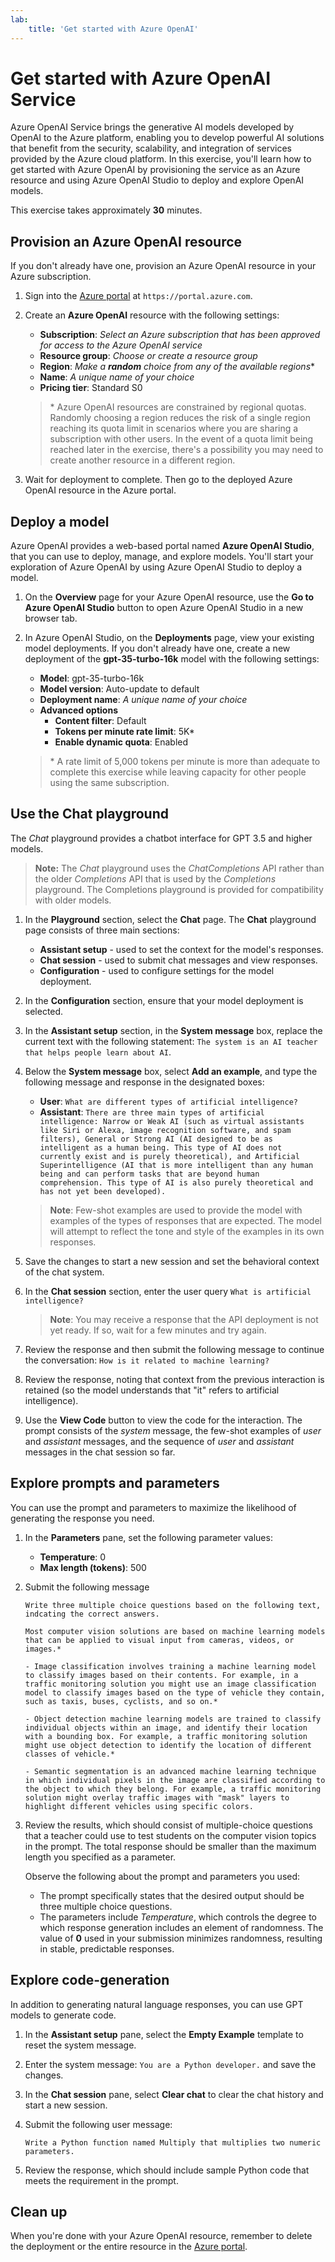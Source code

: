 ```yaml
---
lab:
    title: 'Get started with Azure OpenAI'
---
```


# Get started with Azure OpenAI Service

Azure OpenAI Service brings the generative AI models developed by OpenAI to the Azure platform, enabling you to develop powerful AI solutions that benefit from the security, scalability, and integration of services provided by the Azure cloud platform. In this exercise, you'll learn how to get started with Azure OpenAI by provisioning the service as an Azure resource and using Azure OpenAI Studio to deploy and explore OpenAI models.

This exercise takes approximately **30** minutes.

## Provision an Azure OpenAI resource

If you don't already have one, provision an Azure OpenAI resource in your Azure subscription.

1. Sign into the [Azure portal](https://portal.azure.com) at `https://portal.azure.com`.
2. Create an **Azure OpenAI** resource with the following settings:
    - **Subscription**: *Select an Azure subscription that has been approved for access to the Azure OpenAI service*
    - **Resource group**: *Choose or create a resource group*
    - **Region**: *Make a **random** choice from any of the available regions*\*
    - **Name**: *A unique name of your choice*
    - **Pricing tier**: Standard S0

    > \* Azure OpenAI resources are constrained by regional quotas. Randomly choosing a region reduces the risk of a single region reaching its quota limit in scenarios where you are sharing a subscription with other users. In the event of a quota limit being reached later in the exercise, there's a possibility you may need to create another resource in a different region.

3. Wait for deployment to complete. Then go to the deployed Azure OpenAI resource in the Azure portal.

## Deploy a model

Azure OpenAI provides a web-based portal named **Azure OpenAI Studio**, that you can use to deploy, manage, and explore models. You'll start your exploration of Azure OpenAI by using Azure OpenAI Studio to deploy a model.

1. On the **Overview** page for your Azure OpenAI resource, use the **Go to Azure OpenAI Studio** button to open Azure OpenAI Studio in a new browser tab.
2. In Azure OpenAI Studio, on the **Deployments** page, view your existing model deployments. If you don't already have one, create a new deployment of the **gpt-35-turbo-16k** model with the following settings:
    - **Model**: gpt-35-turbo-16k
    - **Model version**: Auto-update to default
    - **Deployment name**: *A unique name of your choice*
    - **Advanced options**
        - **Content filter**: Default
        - **Tokens per minute rate limit**: 5K\*
        - **Enable dynamic quota**: Enabled

    > \* A rate limit of 5,000 tokens per minute is more than adequate to complete this exercise while leaving capacity for other people using the same subscription.

## Use the Chat playground

The *Chat* playground provides a chatbot interface for GPT 3.5 and higher models.

> **Note:** The *Chat* playground uses the *ChatCompletions* API rather than the older *Completions* API that is used by the *Completions* playground. The Completions playground is provided for compatibility with older models.

1. In the **Playground** section, select the **Chat** page. The **Chat** playground page consists of three main sections:
    - **Assistant setup** - used to set the context for the model's responses.
    - **Chat session** - used to submit chat messages and view responses.
    - **Configuration** - used to configure settings for the model deployment.
1. In the **Configuration** section, ensure that your model deployment is selected.
1. In the **Assistant setup** section, in the **System message** box, replace the current text with the following statement: `The system is an AI teacher that helps people learn about AI`.

3. Below the **System message** box, select **Add an example**, and type the following message and response in the designated boxes:

    - **User**: `What are different types of artificial intelligence?`
    - **Assistant**: `There are three main types of artificial intelligence: Narrow or Weak AI (such as virtual assistants like Siri or Alexa, image recognition software, and spam filters), General or Strong AI (AI designed to be as intelligent as a human being. This type of AI does not currently exist and is purely theoretical), and Artificial Superintelligence (AI that is more intelligent than any human being and can perform tasks that are beyond human comprehension. This type of AI is also purely theoretical and has not yet been developed).`

    > **Note**: Few-shot examples are used to provide the model with examples of the types of responses that are expected. The model will attempt to reflect the tone and style of the examples in its own responses.

4. Save the changes to start a new session and set the behavioral context of the chat system.
5. In the **Chat session** section, enter the user query `What is artificial intelligence?`

    > **Note**: You may receive a response that the API deployment is not yet ready. If so, wait for a few minutes and try again.

6. Review the response and then submit the following message to continue the conversation: `How is it related to machine learning?`
7. Review the response, noting that context from the previous interaction is retained (so the model understands that "it" refers to artificial intelligence).
8. Use the **View Code** button to view the code for the interaction. The prompt consists of the *system* message, the few-shot examples of *user* and *assistant* messages, and the sequence of *user* and *assistant* messages in the chat session so far.

## Explore prompts and parameters

You can use the prompt and parameters to maximize the likelihood of generating the response you need.

1. In the **Parameters** pane, set the following parameter values:
    - **Temperature**: 0
    - **Max length (tokens)**: 500

2. Submit the following message

    ```
    Write three multiple choice questions based on the following text, indcating the correct answers.

    Most computer vision solutions are based on machine learning models that can be applied to visual input from cameras, videos, or images.*

    - Image classification involves training a machine learning model to classify images based on their contents. For example, in a traffic monitoring solution you might use an image classification model to classify images based on the type of vehicle they contain, such as taxis, buses, cyclists, and so on.*

    - Object detection machine learning models are trained to classify individual objects within an image, and identify their location with a bounding box. For example, a traffic monitoring solution might use object detection to identify the location of different classes of vehicle.*

    - Semantic segmentation is an advanced machine learning technique in which individual pixels in the image are classified according to the object to which they belong. For example, a traffic monitoring solution might overlay traffic images with "mask" layers to highlight different vehicles using specific colors.
    ```

3. Review the results, which should consist of multiple-choice questions that a teacher could use to test students on the computer vision topics in the prompt. The total response should be smaller than the maximum length you specified as a parameter.

    Observe the following about the prompt and parameters you used:

    - The prompt specifically states that the desired output should be three multiple choice questions.
    - The parameters include *Temperature*, which controls the degree to which response generation includes an element of randomness. The value of **0** used in your submission minimizes randomness, resulting in stable, predictable responses.

## Explore code-generation

In addition to generating natural language responses, you can use GPT models to generate code.

1. In the **Assistant setup** pane, select the **Empty Example** template to reset the system message.
2. Enter the system message: `You are a Python developer.` and save the changes.
3. In the **Chat session** pane, select **Clear chat** to clear the chat history and start a new session.
4. Submit the following user message:

    ```
    Write a Python function named Multiply that multiplies two numeric parameters.
    ```

5. Review the response, which should include sample Python code that meets the requirement in the prompt.

## Clean up

When you're done with your Azure OpenAI resource, remember to delete the deployment or the entire resource in the [Azure portal](https://portal.azure.com).
